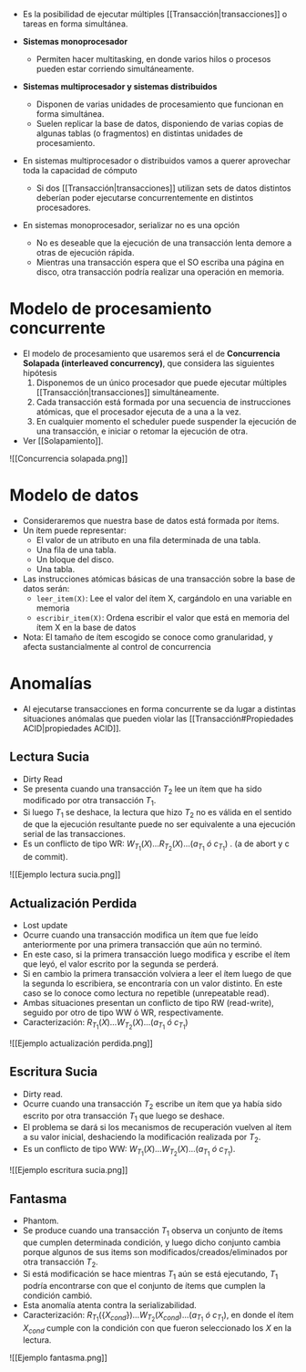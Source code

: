 - Es la posibilidad de ejecutar múltiples [[Transacción|transacciones]] o tareas en forma simultánea.

- **Sistemas monoprocesador**
	- Permiten hacer multitasking, en donde varios hilos o procesos pueden estar corriendo simultáneamente.
- **Sistemas multiprocesador y sistemas distribuidos**
	- Disponen de varias unidades de procesamiento que funcionan en forma simultánea.
	- Suelen replicar la base de datos, disponiendo de varias copias de algunas tablas (o fragmentos) en distintas unidades de procesamiento.

- En sistemas multiprocesador o distribuidos vamos a querer aprovechar toda la capacidad de cómputo
	- Si dos [[Transacción|transacciones]] utilizan sets de datos distintos deberían poder ejecutarse concurrentemente en distintos procesadores.
- En sistemas monoprocesador, serializar no es una opción
	- No es deseable que la ejecución de una transacción lenta demore a otras de ejecución rápida. 
	- Mientras una transacción espera que el SO escriba una página en disco, otra transacción podría realizar una operación en memoria.

# Modelo de procesamiento concurrente

- El modelo de procesamiento que usaremos será el de **Concurrencia Solapada (interleaved concurrency)**, que considera las siguientes hipótesis
	1. Disponemos de un único procesador que puede ejecutar múltiples [[Transacción|transacciones]] simultáneamente.
	2. Cada transacción está formada por una secuencia de instrucciones atómicas, que el procesador ejecuta de a una a la vez.
	3. En cualquier momento el scheduler puede suspender la ejecución de una transacción, e iniciar o retomar la ejecución de otra.
- Ver [[Solapamiento]].

![[Concurrencia solapada.png]]

# Modelo de datos

- Consideraremos que nuestra base de datos está formada por ítems. 
- Un ítem puede representar: 
	- El valor de un atributo en una fila determinada de una tabla. 
	- Una fila de una tabla. 
	- Un bloque del disco. 
	- Una tabla. 
- Las instrucciones atómicas básicas de una transacción sobre la base de datos serán: 
	- `leer_item(X)`: Lee el valor del ítem X, cargándolo en una variable en memoria 
	- `escribir_item(X)`: Ordena escribir el valor que está en memoria del ítem X en la base de datos 
- Nota: El tamaño de ítem escogido se conoce como granularidad, y afecta sustancialmente al control de concurrencia

# Anomalías

- Al ejecutarse transacciones en forma concurrente se da lugar a distintas situaciones anómalas que pueden violar las [[Transacción#Propiedades ACID|propiedades ACID]].

## Lectura Sucia

- Dirty Read
- Se presenta cuando una transacción $T_2$ lee un ítem que ha sido modificado por otra transacción $T_1$.
- Si luego $T_1$ se deshace, la lectura que hizo $T_2$ no es válida en el sentido de que la ejecución resultante puede no ser equivalente a una ejecución serial de las transacciones.
- Es un conflicto de tipo WR: $W_{T_1}(X) \dots R_{T_2}(X) \dots (a_{T_1} \ ó \ c_{T_1})$ . (a de abort y c de commit).

![[Ejemplo lectura sucia.png]]
## Actualización Perdida

- Lost update
- Ocurre cuando una transacción modifica un ítem que fue leído anteriormente por una primera transacción que aún no terminó.
- En este caso, si la primera transacción luego modifica y escribe el ítem que leyó, el valor escrito por la segunda se perderá. 
- Si en cambio la primera transacción volviera a leer el ítem luego de que la segunda lo escribiera, se encontraría con un valor distinto. En este caso se lo conoce como lectura no repetible (unrepeatable read). 
- Ambas situaciones presentan un conflicto de tipo RW (read-write), seguido por otro de tipo WW ó WR, respectivamente.
- Caracterización: $R_{T_1}(X) \dots W_{T_2}(X) \dots (a_{T_1} \ ó \ c_{T_1})$

![[Ejemplo actualización perdida.png]]

## Escritura Sucia

- Dirty read.
- Ocurre cuando una transacción $T_2$ escribe un ítem que ya había sido escrito por otra transacción $T_1$ que luego se deshace.
- El problema se dará si los mecanismos de recuperación vuelven al ítem a su valor inicial, deshaciendo la modificación realizada por $T_2$.
- Es un conflicto de tipo WW: $W_{T_1}(X) \dots W_{T_2}(X) \dots (a_{T_1} \ ó \ c_{T_1}).$

![[Ejemplo escritura sucia.png]]

## Fantasma

- Phantom.
- Se produce cuando una transacción $T_1$ observa un conjunto de ítems que cumplen determinada condición, y luego dicho conjunto cambia porque algunos de sus items son modificados/creados/eliminados por otra transacción $T_2$. 
- Si está modificación se hace mientras $T_1$ aún se está ejecutando, $T_1$ podría encontrarse con que el conjunto de ítems que cumplen la condición cambió. 
- Esta anomalía atenta contra la serializabilidad. 
- Caracterización: $R_{T_1}(\{X_{cond}\}) \dots W_{T_2}(X_{cond}) \dots (a_{T_1} \ ó \ c_{T_1})$, en donde el ítem $X_{cond}$ cumple con la condición con que fueron seleccionado los *X* en la lectura.

![[Ejemplo fantasma.png]]


